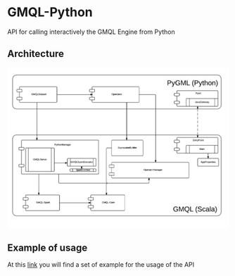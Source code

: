 # GMQL-Python
API for calling interactively the GMQL Engine from Python

## Architecture
<img src="./images/PyGML - Architecture.png">

## Example of usage
At this [link](https://docs.google.com/document/d/1bHc40Remq_-ACjjQFJaUq9I0EvY_U2gOJN2Rb8DgdJ8/edit?usp=sharing) you will find a set of example for the usage of the API
